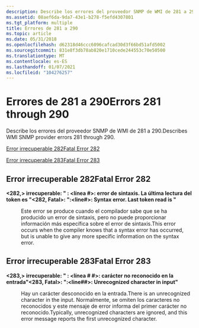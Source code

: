 ```yaml
---
description: Describe los errores del proveedor SNMP de WMI de 281 a 290.
ms.assetid: 08aef6da-9da7-43e1-b278-f5efd4307801
ms.tgt_platform: multiple
title: Errores de 281 a 290
ms.topic: article
ms.date: 05/31/2018
ms.openlocfilehash: d62318d46ccc6096cafcad30d3f66bd51afd5002
ms.sourcegitcommit: 831e8f3db78ab820e1710cede244553c70e50500
ms.translationtype: MT
ms.contentlocale: es-ES
ms.lasthandoff: 01/07/2021
ms.locfileid: "104276257"
---
```

# <a name="errors-281-through-290"></a><span data-ttu-id="2d9ff-103">Errores de 281 a 290</span><span class="sxs-lookup"><span data-stu-id="2d9ff-103">Errors 281 through 290</span></span>

<span data-ttu-id="2d9ff-104">Describe los errores del proveedor SNMP de WMI de 281 a 290.</span><span class="sxs-lookup"><span data-stu-id="2d9ff-104">Describes WMI SNMP provider errors 281 through 290.</span></span>

[<span data-ttu-id="2d9ff-105">Error irrecuperable 282</span><span class="sxs-lookup"><span data-stu-id="2d9ff-105">Fatal Error 282</span></span>](#fatal-error-282)

[<span data-ttu-id="2d9ff-106">Error irrecuperable 283</span><span class="sxs-lookup"><span data-stu-id="2d9ff-106">Fatal Error 283</span></span>](#fatal-error-283)

## <a name="fatal-error-282"></a><span data-ttu-id="2d9ff-107">Error irrecuperable 282</span><span class="sxs-lookup"><span data-stu-id="2d9ff-107">Fatal Error 282</span></span>

<dl> <dt>

<span data-ttu-id="2d9ff-108"><span id="_282__Fatal_____fileName___line____Syntax_error._Last_token_read_is__token__"></span><span id="_282__fatal_____filename___line____syntax_error._last_token_read_is__token__"></span><span id="_282__FATAL_____FILENAME___LINE____SYNTAX_ERROR._LAST_TOKEN_READ_IS__TOKEN__"></span>**<282,> irrecuperable: " <fileName> : <línea \#>: error de sintaxis. La última lectura del token es <token> "**</span><span class="sxs-lookup"><span data-stu-id="2d9ff-108"><span id="_282__Fatal_____fileName___line____Syntax_error._Last_token_read_is__token__"></span><span id="_282__fatal_____filename___line____syntax_error._last_token_read_is__token__"></span><span id="_282__FATAL_____FILENAME___LINE____SYNTAX_ERROR._LAST_TOKEN_READ_IS__TOKEN__"></span>**<282, Fatal>: "<fileName>:<line\#>: Syntax error. Last token read is <token>"**</span></span>
</dt> <dd>

<span data-ttu-id="2d9ff-109">Este error se produce cuando el compilador sabe que se ha producido un error de sintaxis, pero no puede proporcionar información más específica sobre el error de sintaxis.</span><span class="sxs-lookup"><span data-stu-id="2d9ff-109">This error occurs when the compiler knows that a syntax error has occurred, but is unable to give any more specific information on the syntax error.</span></span>

</dd> </dl>

## <a name="fatal-error-283"></a><span data-ttu-id="2d9ff-110">Error irrecuperable 283</span><span class="sxs-lookup"><span data-stu-id="2d9ff-110">Fatal Error 283</span></span>

<dl> <dt>

<span data-ttu-id="2d9ff-111"><span id="_283__Fatal_____fileName___line_____Unrecognized_character__character__in_input_"></span><span id="_283__fatal_____filename___line_____unrecognized_character__character__in_input_"></span><span id="_283__FATAL_____FILENAME___LINE_____UNRECOGNIZED_CHARACTER__CHARACTER__IN_INPUT_"></span>**<283,> irrecuperable: " <fileName> : <línea \# \#>: carácter no reconocido <character> en la entrada"**</span><span class="sxs-lookup"><span data-stu-id="2d9ff-111"><span id="_283__Fatal_____fileName___line_____Unrecognized_character__character__in_input_"></span><span id="_283__fatal_____filename___line_____unrecognized_character__character__in_input_"></span><span id="_283__FATAL_____FILENAME___LINE_____UNRECOGNIZED_CHARACTER__CHARACTER__IN_INPUT_"></span>**<283, Fatal>: "<fileName>:<line\#\#>: Unrecognized character <character> in input"**</span></span>
</dt> <dd>

<span data-ttu-id="2d9ff-112">Hay un carácter desconocido en la entrada.</span><span class="sxs-lookup"><span data-stu-id="2d9ff-112">There is an unrecognized character in the input.</span></span> <span data-ttu-id="2d9ff-113">Normalmente, se omiten los caracteres no reconocidos y este mensaje de error informa del primer carácter no reconocido.</span><span class="sxs-lookup"><span data-stu-id="2d9ff-113">Typically, unrecognized characters are ignored, and this error message reports the first unrecognized character.</span></span>

</dd> </dl>

 

 



